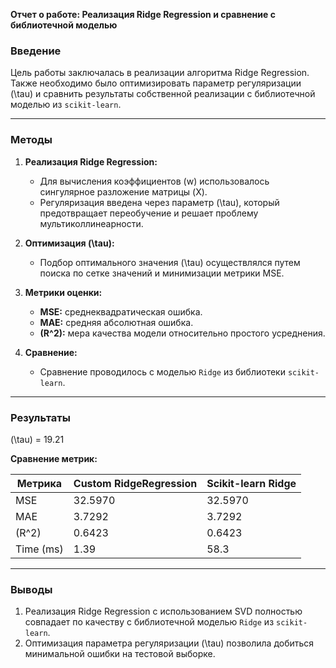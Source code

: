**Отчет о работе: Реализация Ridge Regression и сравнение с библиотечной моделью**

### Введение

Цель работы заключалась в реализации алгоритма Ridge Regression. Также необходимо было оптимизировать параметр регуляризации \(\tau\) и сравнить результаты собственной реализации с библиотечной моделью из `scikit-learn`.

---

### Методы

1. **Реализация Ridge Regression:**

   - Для вычисления коэффициентов \(w\) использовалось сингулярное разложение матрицы \(X\).
   - Регуляризация введена через параметр \(\tau\), который предотвращает переобучение и решает проблему мультиколлинеарности.

2. **Оптимизация \(\tau\):**

   - Подбор оптимального значения \(\tau\) осуществлялся путем поиска по сетке значений и минимизации метрики MSE.

3. **Метрики оценки:**

   - **MSE:** среднеквадратическая ошибка.
   - **MAE:** средняя абсолютная ошибка.
   - **\(R^2\):** мера качества модели относительно простого усреднения.

4. **Сравнение:**
   - Сравнение проводилось с моделью `Ridge` из библиотеки `scikit-learn`.

---

### Результаты

\(\tau\) = 19.21

**Сравнение метрик:**

| Метрика   | Custom RidgeRegression | Scikit-learn Ridge |
| --------- | ---------------------- | ------------------ |
| MSE       | 32.5970                | 32.5970            |
| MAE       | 3.7292                 | 3.7292             |
| \(R^2\)   | 0.6423                 | 0.6423             |
| Time (ms) | 1.39                   | 58.3               |

---

### Выводы

1. Реализация Ridge Regression с использованием SVD полностью совпадает по качеству с библиотечной моделью `Ridge` из `scikit-learn`.
2. Оптимизация параметра регуляризации \(\tau\) позволила добиться минимальной ошибки на тестовой выборке.
